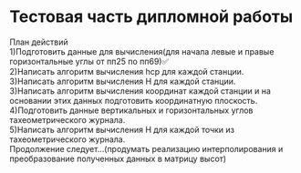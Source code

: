 # Тестовая часть дипломной работы
План действий  
1)Подготовить данные для вычисления(для начала левые и правые горизонтальные углы от пп25 по пп69)✅  
2)Написать алгоритм вычисления hср для каждой станции.  
3)Написать алгоритм вычисления H для каждой станции.  
3)Написать алгоритм вычисления координат каждой станции и на основании этих данных подготовить координатную плоскость.  
4)Подготовить данные вертикальных и горизонтальных углов тахеометрического журнала.  
5)Написать алгоритм вычисления H для каждой точки из тахеометрического журнала.  
Продолжение следует...(продумать реализацию интерполирования и преобразование полученных данных в матрицу высот)  
